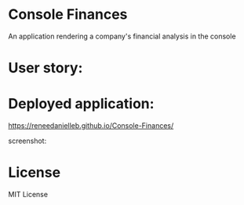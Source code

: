 # Console Finances
An application rendering a company's financial analysis in the console

# User story:

# Deployed application:
https://reneedanielleb.github.io/Console-Finances/

screenshot:

# License
MIT License
